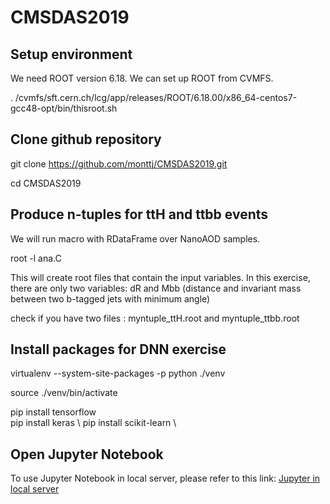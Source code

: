 # CMSDAS2019

## Setup environment 

We need ROOT version 6.18. We can set up ROOT from CVMFS. 

. /cvmfs/sft.cern.ch/lcg/app/releases/ROOT/6.18.00/x86_64-centos7-gcc48-opt/bin/thisroot.sh 

## Clone github repository 

git clone https://github.com/monttj/CMSDAS2019.git

cd CMSDAS2019

## Produce n-tuples for ttH and ttbb events

We will run macro with RDataFrame over NanoAOD samples. 

root -l ana.C

This will create root files that contain the input variables. 
In this exercise, there are only two variables: 
dR and Mbb (distance and invariant mass between two b-tagged jets with minimum angle)

check if you have two files : myntuple_ttH.root and myntuple_ttbb.root   

## Install packages for DNN exercise

virtualenv --system-site-packages -p python ./venv 

source ./venv/bin/activate 

pip install tensorflow \
pip install keras \ 
pip install scikit-learn \ 


## Open Jupyter Notebook 

To use Jupyter Notebook in local server, 
please refer to this link:
[Jupyter in local server](https://twiki.cern.ch/twiki/bin/viewauth/CMS/SWGuideCMSDataAnalysisSchoolBeijing2019PreExerciseFourthSet#Exercise_13_Using_Jupyter_with_P)
